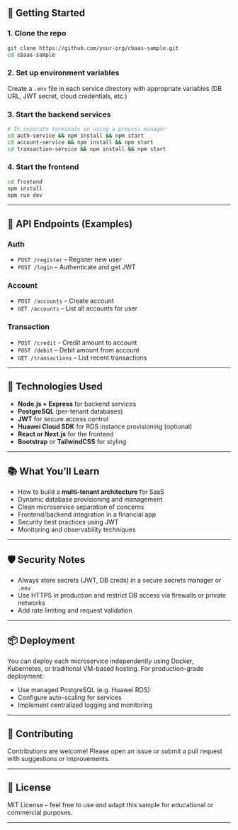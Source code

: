 ## 🚀 Getting Started

### 1. Clone the repo

```bash
git clone https://github.com/your-org/cbaas-sample.git
cd cbaas-sample
```

### 2. Set up environment variables

Create a `.env` file in each service directory with appropriate variables (DB URL, JWT secret, cloud credentials, etc.)

### 3. Start the backend services

```bash
# In separate terminals or using a process manager
cd auth-service && npm install && npm start
cd account-service && npm install && npm start
cd transaction-service && npm install && npm start
```

### 4. Start the frontend

```bash
cd frontend
npm install
npm run dev
```

---

## 🧪 API Endpoints (Examples)

### Auth

* `POST /register` – Register new user
* `POST /login` – Authenticate and get JWT

### Account

* `POST /accounts` – Create account
* `GET /accounts` – List all accounts for user

### Transaction

* `POST /credit` – Credit amount to account
* `POST /debit` – Debit amount from account
* `GET /transactions` – List recent transactions

---

## 🧰 Technologies Used

* **Node.js + Express** for backend services
* **PostgreSQL** (per-tenant databases)
* **JWT** for secure access control
* **Huawei Cloud SDK** for RDS instance provisioning (optional)
* **React or Next.js** for the frontend
* **Bootstrap** or **TailwindCSS** for styling

---

## 📚 What You’ll Learn

* How to build a **multi-tenant architecture** for SaaS
* Dynamic database provisioning and management
* Clean microservice separation of concerns
* Frontend/backend integration in a financial app
* Security best practices using JWT
* Monitoring and observability techniques

---

## 🛡️ Security Notes

* Always store secrets (JWT, DB creds) in a secure secrets manager or `.env`
* Use HTTPS in production and restrict DB access via firewalls or private networks
* Add rate limiting and request validation

---

## 📦 Deployment

You can deploy each microservice independently using Docker, Kubernetes, or traditional VM-based hosting. For production-grade deployment:

* Use managed PostgreSQL (e.g. Huawei RDS)
* Configure auto-scaling for services
* Implement centralized logging and monitoring

---

## 🤝 Contributing

Contributions are welcome! Please open an issue or submit a pull request with suggestions or improvements.

---

## 📄 License

MIT License – feel free to use and adapt this sample for educational or commercial purposes.

---

```

